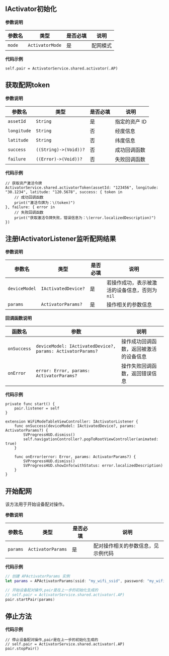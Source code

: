 ## IActivator初始化

**参数说明**

| 参数名 | 类型 | 是否必填 | 说明 |
| --- | --- | --- | --- |
| `mode` | `ActivatorMode` | 是 | 配网模式 |

**代码示例**

```
self.pair = ActivatorService.shared.activator(.AP)
```

## 获取配网token

**参数说明**

| 参数名 | 类型 | 是否必填 | 说明 |
| --- | --- | --- | --- |
| `assetId` | `String` | 是 | 指定的资产 ID |
| `longitude` | `String` | 否 | 经度信息 |
| `latitude` | `String` | 否 | 纬度信息 |
| `success` | `((String)->(Void))?` | 否 | 成功回调函数 |
| `failure` | `((Error)->(Void))?` | 否 | 失败回调函数 |

**代码示例**

```
// 获取资产激活令牌
ActivatorService.shared.activatorToken(assetId: "123456", longitude: "30.1234", latitude: "120.5678", success: { token in
    // 成功回调函数
    print("激活令牌为：\(token)")
}, failure: { error in
    // 失败回调函数
    print("获取激活令牌失败，错误信息为：\(error.localizedDescription)")
})
```

## 注册IActivatorListener监听配网结果

**参数说明**

| 参数名 | 类型 | 是否必填 | 说明 |
| --- | --- | --- | --- |
| `deviceModel` | `IActivatedDevice?` | 是 | 若操作成功，表示被激活的设备信息，否则为 `nil` |
| `params` | `ActivatorParams?` | 是 | 操作相关的参数信息 |

**回调函数说明**

| 函数名 | 参数 | 说明 |
| --- | --- | --- |
| `onSuccess` | `deviceModel: IActivatedDevice?, params: ActivatorParams?` | 操作成功回调函数，返回被激活的设备信息 |
| `onError` | `error: Error, params: ActivatorParams?` | 操作失败回调函数，返回错误信息 |

**代码示例**

```
private func start() {
    pair.listener = self    
}

extension WiFiModeTableViewController: IActivatorListener {
    func onSuccess(deviceModel: IActivatedDevice?, params: ActivatorParams?) {
        SVProgressHUD.dismiss()
        self.navigationController?.popToRootViewController(animated: true)
    }
    
    func onError(error: Error, params: ActivatorParams?) {
        SVProgressHUD.dismiss()
        SVProgressHUD.showInfo(withStatus: error.localizedDescription)
    }
}
```

## 开始配网

该方法用于开始设备配对操作。

**参数说明**

| 参数名 | 类型 | 是否必填 | 说明 |
| --- | --- | --- | --- |
| `params` | `ActivatorParams` | 是 | 配对操作相关的参数信息，见示例代码 |

**代码示例**

```swift
// 创建 APActivatorParams 实例
let params = APActivatorParams(ssid: "my_wifi_ssid", password: "my_wifi_password", pairToken: "my_pair_token")

// 开始设备配对操作,pair是在上一步的初始化生成的
// self.pair = ActivatorService.shared.activator(.AP)
pair.startPair(params)
```

## 停止方法

**代码示例**

```
// 停止设备配对操作,pair是在上一步的初始化生成的
// self.pair = ActivatorService.shared.activator(.AP)
pair.stopPair()
```